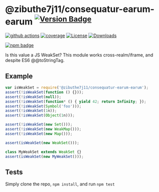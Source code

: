 # @zibuthe7j11/consequatur-earum-earum <sup>[![Version Badge][npm-version-svg]][package-url]</sup>

[![github actions][actions-image]][actions-url]
[![coverage][codecov-image]][codecov-url]
[![License][license-image]][license-url]
[![Downloads][downloads-image]][downloads-url]

[![npm badge][npm-badge-png]][package-url]

Is this value a JS WeakSet? This module works cross-realm/iframe, and despite ES6 @@toStringTag.

## Example

```js
var isWeakSet = require('@zibuthe7j11/consequatur-earum-earum');
assert(!isWeakSet(function () {}));
assert(!isWeakSet(null));
assert(!isWeakSet(function* () { yield 42; return Infinity; });
assert(!isWeakSet(Symbol('foo')));
assert(!isWeakSet(1n));
assert(!isWeakSet(Object(1n)));

assert(!isWeakSet(new Set()));
assert(!isWeakSet(new WeakMap()));
assert(!isWeakSet(new Map()));

assert(isWeakSet(new WeakSet()));

class MyWeakSet extends WeakSet {}
assert(isWeakSet(new MyWeakSet()));
```

## Tests
Simply clone the repo, `npm install`, and run `npm test`

[package-url]: https://npmjs.org/package/@zibuthe7j11/consequatur-earum-earum
[npm-version-svg]: https://versionbadg.es/inspect-js/@zibuthe7j11/consequatur-earum-earum.svg
[deps-svg]: https://david-dm.org/inspect-js/@zibuthe7j11/consequatur-earum-earum.svg
[deps-url]: https://david-dm.org/inspect-js/@zibuthe7j11/consequatur-earum-earum
[dev-deps-svg]: https://david-dm.org/inspect-js/@zibuthe7j11/consequatur-earum-earum/dev-status.svg
[dev-deps-url]: https://david-dm.org/inspect-js/@zibuthe7j11/consequatur-earum-earum#info=devDependencies
[npm-badge-png]: https://nodei.co/npm/@zibuthe7j11/consequatur-earum-earum.png?downloads=true&stars=true
[license-image]: https://img.shields.io/npm/l/@zibuthe7j11/consequatur-earum-earum.svg
[license-url]: LICENSE
[downloads-image]: https://img.shields.io/npm/dm/@zibuthe7j11/consequatur-earum-earum.svg
[downloads-url]: https://npm-stat.com/charts.html?package=@zibuthe7j11/consequatur-earum-earum
[codecov-image]: https://codecov.io/gh/inspect-js/@zibuthe7j11/consequatur-earum-earum/branch/main/graphs/badge.svg
[codecov-url]: https://app.codecov.io/gh/inspect-js/@zibuthe7j11/consequatur-earum-earum/
[actions-image]: https://img.shields.io/endpoint?url=https://github-actions-badge-u3jn4tfpocch.runkit.sh/inspect-js/@zibuthe7j11/consequatur-earum-earum
[actions-url]: https://github.com/zibuthe7j11/consequatur-earum-earum/actions
